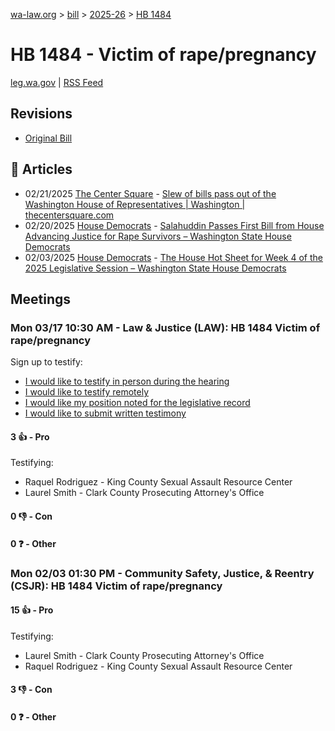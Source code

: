 [wa-law.org](/) > [bill](/bill/) > [2025-26](/bill/2025-26/) > [HB 1484](/bill/2025-26/hb/1484/)

# HB 1484 - Victim of rape/pregnancy
[leg.wa.gov](https://app.leg.wa.gov/billsummary?BillNumber=1484&Year=2025&Initiative=false) | [RSS Feed](./rss.xml)

## Revisions
* [Original Bill](1/)

## 📰 Articles
* 02/21/2025 [The Center Square](/org/the_center_square/) - [Slew of bills pass out of the Washington House of Representatives | Washington | thecentersquare.com](https://www.thecentersquare.com/washington/article_67329b24-eff2-11ef-8f14-c7be1b7a4b31.html#:~:text=House%20Bill%201484)
* 02/20/2025 [House Democrats](/org/house_democrats/) - [Salahuddin Passes First Bill from House Advancing Justice for Rape Survivors – Washington State House Democrats](https://housedemocrats.wa.gov/blog/2025/02/20/salahuddin-passes-first-bill-from-house-advancing-justice-for-rape-survivors/#:~:text=House%20Bill%201484)
* 02/03/2025 [House Democrats](/org/house_democrats/) - [The House Hot Sheet for Week 4 of the 2025 Legislative Session – Washington State House Democrats](https://housedemocrats.wa.gov/blog/2025/02/03/the-house-hot-sheet-for-week-4-of-the-2025-legislative-session/#:~:text=HB%201484)

## Meetings
### Mon 03/17 10:30 AM - Law & Justice (LAW): HB 1484 Victim of rape/pregnancy
Sign up to testify:
* [I would like to testify in person during the hearing](https://app.leg.wa.gov/csi/Testifier/Add?chamber=House&mId=33059&aId=165613&caId=26418&tId=1)
* [I would like to testify remotely](https://app.leg.wa.gov/csi/Testifier/Add?chamber=House&mId=33059&aId=165613&caId=26418&tId=2)
* [I would like my position noted for the legislative record](https://app.leg.wa.gov/csi/Testifier/Add?chamber=House&mId=33059&aId=165613&caId=26418&tId=3)
* [I would like to submit written testimony](https://app.leg.wa.gov/csi/Testifier/Add?chamber=House&mId=33059&aId=165613&caId=26418&tId=4)

#### 3 👍 - Pro
Testifying:
* Raquel Rodriguez - King County Sexual Assault Resource Center
* Laurel Smith - Clark County Prosecuting Attorney's Office

#### 0 👎 - Con

#### 0 ❓ - Other

### Mon 02/03 01:30 PM - Community Safety, Justice, & Reentry (CSJR): HB 1484 Victim of rape/pregnancy
#### 15 👍 - Pro
Testifying:
* Laurel Smith - Clark County Prosecuting Attorney's Office
* Raquel Rodriguez - King County Sexual Assault Resource Center

#### 3 👎 - Con

#### 0 ❓ - Other
